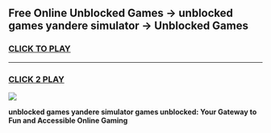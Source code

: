 
## Free Online Unblocked Games → unblocked games yandere simulator → Unblocked Games
<h3>
<a href="https://premium.freeplayer.one?title=unblocked_games_yandere_simulator&ref=21F">CLICK TO PLAY</a></h3>
<hr>

<h3>
<a href="https://premium.freeplayer.one?title=unblocked_games_yandere_simulator&ref=21F">CLICK 2 PLAY</a>
  
</h3>

<a href="https://premium.freeplayer.one?title=unblocked_games_yandere_simulator&ref=21F/"><img src="https://clearcache.store/games.png"></a>


**unblocked games yandere simulator games unblocked: Your Gateway to Fun and Accessible Online Gaming**
